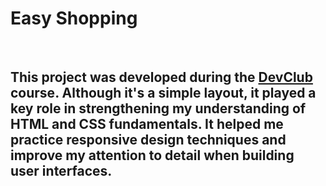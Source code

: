 <h1>Easy Shopping</h1>
<br>
<h2>
  This project was developed during the <a href="https://aulas.devclub.com.br/m/lessons/git-github-devclub-full-stack">DevClub</a> course. Although it's a simple layout, it played a key role in strengthening my understanding of HTML and CSS fundamentals. It helped me practice responsive design techniques and improve my attention to detail when building user interfaces.
</h2>
